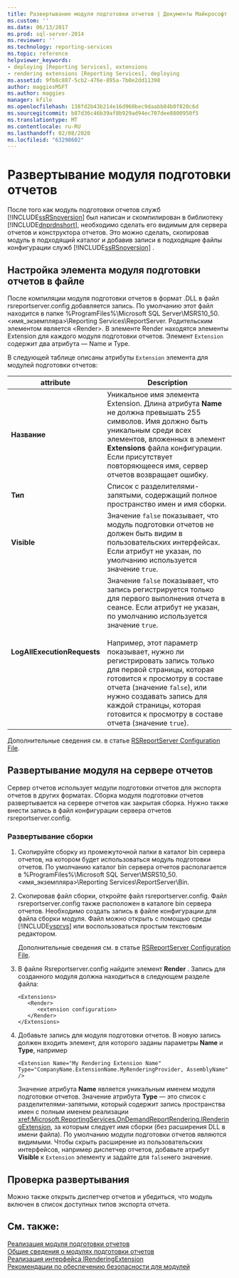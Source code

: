 ```yaml
---
title: Развертывание модуля подготовки отчетов | Документы Майкрософт
ms.custom: ''
ms.date: 06/13/2017
ms.prod: sql-server-2014
ms.reviewer: ''
ms.technology: reporting-services
ms.topic: reference
helpviewer_keywords:
- deploying [Reporting Services], extensions
- rendering extensions [Reporting Services], deploying
ms.assetid: 9fb8c887-5cb2-476e-895a-7b0e2dd11398
author: maggiesMSFT
ms.author: maggies
manager: kfile
ms.openlocfilehash: 138fd2b43b214e16d960bec9daabb84b0f820c6d
ms.sourcegitcommit: b87d36c46b39af8b929ad94ec707dee8800950f5
ms.translationtype: MT
ms.contentlocale: ru-RU
ms.lasthandoff: 02/08/2020
ms.locfileid: "63298602"
---
```

# <a name="deploying-a-rendering-extension"></a>Развертывание модуля подготовки отчетов
  После того как модуль подготовки отчетов служб [!INCLUDE[ssRSnoversion](../../../includes/ssrsnoversion-md.md)] был написан и скомпилирован в библиотеку [!INCLUDE[dnprdnshort](../../../includes/dnprdnshort-md.md)], необходимо сделать его видимым для сервера отчетов и конструктора отчетов. Это можно сделать, скопировав модуль в подходящий каталог и добавив записи в подходящие файлы конфигурации служб [!INCLUDE[ssRSnoversion](../../../includes/ssrsnoversion-md.md)] .  
  
## <a name="configuration-file-rendering-extension-element"></a>Настройка элемента модуля подготовки отчетов в файле  
 После компиляции модуля подготовки отчетов в формат .DLL в файл rsreportserver.config добавляется запись. По умолчанию этот файл находится в папке %ProgramFiles%\Microsoft SQL Server\MSRS10_50.\<имя_экземпляра>\Reporting Services\ReportServer. Родительским элементом является \<Render>. В элементе Render находятся элементы Extension для каждого модуля подготовки отчетов. Элемент `Extension` содержит два атрибута — Name и Type.  
  
 В следующей таблице описаны атрибуты `Extension` элемента для модулей подготовки отчетов:  
  
|attribute|Description|  
|---------------|-----------------|  
|**Название**|Уникальное имя элемента Extension. Длина атрибута **Name** не должна превышать 255 символов. Имя должно быть уникальным среди всех элементов, вложенных в элемент **Extensions** файла конфигурации. Если присутствует повторяющееся имя, сервер отчетов возвращает ошибку.|  
|**Тип**|Список с разделителями-запятыми, содержащий полное пространство имен и имя сборки.|  
|**Visible**|Значение `false` показывает, что модуль подготовки отчетов не должен быть видим в пользовательских интерфейсах. Если атрибут не указан, по умолчанию используется значение `true`.|  
|**LogAllExecutionRequests**|Значение `false` показывает, что запись регистрируется только для первого выполнения отчета в сеансе. Если атрибут не указан, по умолчанию используется значение `true`.<br /><br /> Например, этот параметр показывает, нужно ли регистрировать запись только для первой страницы, которая готовится к просмотру в составе отчета (значение `false`), или нужно создавать запись для каждой страницы, которая готовится к просмотру в составе отчета (значение `true`).|  
  
 Дополнительные сведения см. в статье [RSReportServer Configuration File](../../report-server/rsreportserver-config-configuration-file.md).  
  
## <a name="deploying-the-extension-to-the-report-server"></a>Развертывание модуля на сервере отчетов  
 Сервер отчетов использует модули подготовки отчетов для экспорта отчетов в других форматах. Сборка модуля подготовки отчетов развертывается на сервере отчетов как закрытая сборка. Нужно также внести запись в файл конфигурации сервера отчетов rsreportserver.config.  
  
### <a name="to-deploy-the-assembly"></a>Развертывание сборки  
  
1.  Скопируйте сборку из промежуточной папки в каталог bin сервера отчетов, на котором будет использоваться модуль подготовки отчетов. По умолчанию каталог bin сервера отчетов располагается в %ProgramFiles%\Microsoft SQL Server\MSRS10_50.\<имя_экземпляра>\Reporting Services\ReportServer\Bin.  
  
2.  Скопировав файл сборки, откройте файл rsreportserver.config. Файл rsreportserver.config также расположен в каталоге bin сервера отчетов. Необходимо создать запись в файле конфигурации для файла сборки модуля. Файл можно открыть с помощью среды [!INCLUDE[vsprvs](../../../includes/vsprvs-md.md)] или воспользоваться простым текстовым редактором.  
  
     Дополнительные сведения см. в статье [RSReportServer Configuration File](../../report-server/rsreportserver-config-configuration-file.md).  
  
3.  В файле Rsreportserver.config найдите элемент **Render** . Запись для созданного модуля должна находиться в следующем разделе файла:  
  
    ```  
    <Extensions>  
       <Render>  
          <extension configuration>  
       </Render>  
    </Extensions>  
    ```  
  
4.  Добавьте запись для модуля подготовки отчетов. В новую запись должен входить элемент, для которого заданы параметры **Name** и **Type**, например  
  
    ```  
    <Extension Name="My Rendering Extension Name" Type="CompanyName.ExtensionName.MyRenderingProvider, AssemblyName" />  
    ```  
  
     Значение атрибута **Name** является уникальным именем модуля подготовки отчетов. Значение атрибута **Type** — это список с разделителями-запятыми, который содержит запись пространства имен с полным именем реализации <xref:Microsoft.ReportingServices.OnDemandReportRendering.IRenderingExtension>, за которым следует имя сборки (без расширения DLL в имени файла). По умолчанию модули подготовки отчетов являются видимыми. Чтобы скрыть расширение из пользовательских интерфейсов, например диспетчер отчетов, добавьте атрибут **Visible** к `Extension` элементу и задайте для `false`него значение.  
  
## <a name="verifying-the-deployment"></a>Проверка развертывания  
 Можно также открыть диспетчер отчетов и убедиться, что модуль включен в список доступных типов экспорта отчета.  
  
## <a name="see-also"></a>См. также:  
 [Реализация модуля подготовки отчетов](implementing-a-rendering-extension.md)   
 [Общие сведения о модулях подготовки отчетов](rendering-extensions-overview.md)   
 [Реализация интерфейса IRenderingExtension](implementing-the-irenderingextension-interface.md)   
 [Рекомендации по обеспечению безопасности для модулей](../security-considerations-for-extensions.md)  
  
  

